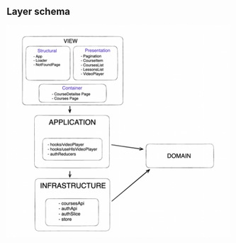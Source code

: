 ## Layer schema

  <img src="./public/hw-5.png" title="Layer schema" alt="Layer schema" />
  <!-- width="100"  height="100" -->
